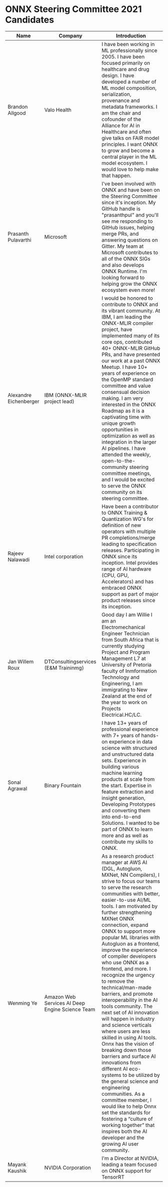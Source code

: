 ONNX Steering Committee 2021 Candidates
==========================================

| Name                   | Company                                         | Introduction                                                                                                                                                                                                                                                                                                                                                                                                                                                                                                                                                                                                                                                                                                                                                                                                                                                                                                                                                                                                                                             |
|------------------------|-------------------------------------------------|----------------------------------------------------------------------------------------------------------------------------------------------------------------------------------------------------------------------------------------------------------------------------------------------------------------------------------------------------------------------------------------------------------------------------------------------------------------------------------------------------------------------------------------------------------------------------------------------------------------------------------------------------------------------------------------------------------------------------------------------------------------------------------------------------------------------------------------------------------------------------------------------------------------------------------------------------------------------------------------------------------------------------------------------------------|
| Brandon Allgood        | Valo Health                                     | I have been working in ML professionally since 2005. I have been focused primarily on healthcare and drug design. I have developed a number of ML model composition, serialization, provenance and metadata frameworks. I am the chair and cofounder of the Alliance for AI in Healthcare and often give talks on FAIR model principles. I want ONNX to grow and become a central player in the ML model ecosystem. I would love to help make that happen.                                                                                                                                                                                                                                                                                                                                                                                                                                                                                                                                                                                               |
| Prasanth Pulavarthi    | Microsoft                                       | I've been involved with ONNX and have been on the Steering Committee since it's inception. My GitHub handle is "prasanthpul" and you'll see me responding to GitHub issues, helping merge PRs, and answering questions on Gitter. My team at Microsoft contributes to all of the ONNX SIGs and also develops ONNX Runtime. I'm looking forward to helping grow the ONNX ecosystem even more!                                                                                                                                                                                                                                                                                                                                                                                                                                                                                                                                                                                                                                                             |
| Alexandre Eichenberger | IBM (ONNX-MLIR project lead)                    | I would be honored to contribute to ONNX and its vibrant community. At IBM, I am leading the ONNX-MLIR compiler project, have implemented many of its core ops, contributed 40+ ONNX-MLIR GitHub PRs, and have presented our work at a past ONNX Meetup. I have 10+ years of experience on the OpenMP standard committee and value consensual decision making. I am very interested in the ONNX Roadmap as it is a captivating time with unique growth opportunities in optimization as well as integration in the larger AI pipelines. I have attended the weekly, open-to-the-community steering committee meetings, and I would be excited to serve the ONNX community on its steering committee.                                                                                                                                                                                                                                                                                                                                                     |
| Rajeev Nalawadi        | Intel corporation                               | Have been a contributor to ONNX Training & Quantization WG's for definition of new operators with multiple PR completions/merge leading to specification releases. Participating in ONNX since its inception. Intel provides range of AI hardware (CPU, GPU, Accelerators) and has embraced ONNX support as part of major product releases since its inception.                                                                                                                                                                                                                                                                                                                                                                                                                                                                                                                                                                                                                                                                                          |
| Jan Willem Roux        | DTConsultingservices (E&M Traininmg)            | Good day I am Willie I am an Electromechanical Engineer Technician from South Africa that is currently studying Project and Program Management L7 at University of Pretoria faculty of Inmformation Technology and Engineering, I am immigrating to New Zealand at the end of the year to work on Projects Electrical.HC/LC.                                                                                                                                                                                                                                                                                                                                        |
| Sonal Agrawal          | Binary Fountain                                 | I have 13+ years of professional experience with 7+ years of hands-on experience in data science with structured and unstructured data sets. Experience in building various machine learning products at scale from the start. Expertise in feature extraction and insight generation, Developing Prototypes and converting them into end-to-end Solutions.  I wanted to be part of ONNX to learn more and as well as contribute my skills to ONNX.                                                                                                                                                                                                                                                                                                                                                                                                                                                                                                                                                                                                      |
| Wenming Ye             | Amazon Web Services AI Deep Engine Science Team | As a research product manager at AWS AI (DGL, Autogluon, MXNet, NN Compilers), I strive to focus our teams to serve the research communities with better, easier-to-use AI/ML tools. I am motivated by further strengthening MXNet ONNX connection, expand ONNX to support more popular ML libraries with Autogluon as a frontend, improve the experience of compiler developers who use ONNX as a frontend, and more. I recognize the urgency to remove the technical/man-made barriers, and promote interoperability in the AI tools community.  The next set of AI innovation will happen in industry and science verticals where users are less skilled in using AI tools. Onnx has the vision of breaking down those barriers and surface AI innovations from different AI eco-systems to be utilized by the general science and engineering communities. As a committee member, I would like to help Onnx set the standards for fostering a “culture of working together” that inspires both the AI developer and the growing AI user community.   |
| Mayank Kaushik         | NVIDIA Corporation                              | I'm a Director at NVIDIA, leading a team focused on ONNX support for TensorRT                                                                                                                                                                                                                                                                                                                                                                                                                                                                                                                                                                                                                                                                                                                                                                                                                                                                                                                                                                            |

